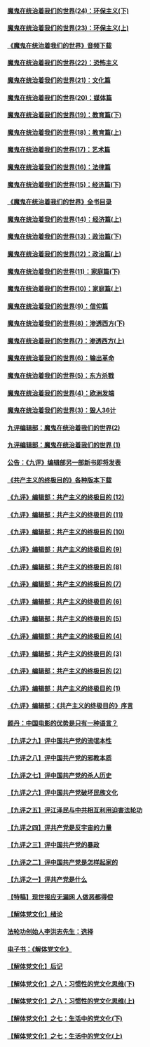 #### [魔鬼在统治着我们的世界(24)：环保主义(下)](../pages/nsc422/n10695307.md?t=10130405) 

#### [魔鬼在统治着我们的世界(23)：环保主义(上)](../pages/nsc422/n10688613.md?t=10130405) 

#### [《魔鬼在统治着我们的世界》音频下载](../pages/nsc422/n10635553.md?t=10130405) 

#### [魔鬼在统治着我们的世界(22)：恐怖主义](../pages/nsc422/n10614727.md?t=10130405) 

#### [魔鬼在统治着我们的世界(21)：文化篇](../pages/nsc422/n10597706.md?t=10130405) 

#### [魔鬼在统治着我们的世界(20)：媒体篇](../pages/nsc422/n10586579.md?t=10130405) 

#### [魔鬼在统治着我们的世界(19)：教育篇(下)](../pages/nsc422/n10564808.md?t=10130405) 

#### [魔鬼在统治着我们的世界(18)：教育篇(上)](../pages/nsc422/n10526970.md?t=10130405) 

#### [魔鬼在统治着我们的世界(17)：艺术篇](../pages/nsc422/n10499093.md?t=10130405) 

#### [魔鬼在统治着我们的世界(16)：法律篇](../pages/nsc422/n10485969.md?t=10130405) 

#### [魔鬼在统治着我们的世界(15)：经济篇(下)](../pages/nsc422/n10469975.md?t=10130405) 

#### [《魔鬼在统治着我们的世界》全书目录](../pages/nsc422/n10464261.md?t=10130405) 

#### [魔鬼在统治着我们的世界(14)：经济篇(上)](../pages/nsc422/n10457370.md?t=10130405) 

#### [魔鬼在统治着我们的世界(13)：政治篇(下)](../pages/nsc422/n10448270.md?t=10130405) 

#### [魔鬼在统治着我们的世界(12)：政治篇(上)](../pages/nsc422/n10444576.md?t=10130405) 

#### [魔鬼在统治着我们的世界(11)：家庭篇(下)](../pages/nsc422/n10440961.md?t=10130405) 

#### [魔鬼在统治着我们的世界(10)：家庭篇(上)](../pages/nsc422/n10435448.md?t=10130405) 

#### [魔鬼在统治着我们的世界(9)：信仰篇](../pages/nsc422/n10432159.md?t=10130405) 

#### [魔鬼在统治着我们的世界(8)：渗透西方(下)](../pages/nsc422/n10429603.md?t=10130405) 

#### [魔鬼在统治着我们的世界(7)：渗透西方(上)](../pages/nsc422/n10426013.md?t=10130405) 

#### [魔鬼在统治着我们的世界(6)：输出革命](../pages/nsc422/n10421536.md?t=10130405) 

#### [魔鬼在统治着我们的世界(5)：东方杀戮](../pages/nsc422/n10417707.md?t=10130405) 

#### [魔鬼在统治着我们的世界(4)：欧洲发端](../pages/nsc422/n10414890.md?t=10130405) 

#### [魔鬼在统治着我们的世界(3)：毁人36计](../pages/nsc422/n10411583.md?t=10130405) 

#### [九评编辑部：魔鬼在统治着我们的世界(2)](../pages/nsc422/n10410036.md?t=10130405) 

#### [九评编辑部：魔鬼在统治着我们的世界 (1)](../pages/nsc422/n10406825.md?t=10130405) 

#### [公告：《九评》编辑部另一部新书即将发表](../pages/nsc422/n10405104.md?t=10130405) 

#### [《共产主义的终极目的》各种版本下载](../pages/nsc422/n10022138.md?t=10130405) 

#### [《九评》编辑部：共产主义的终极目的 (12)](../pages/nsc422/n9933272.md?t=10130405) 

#### [《九评》编辑部：共产主义的终极目的 (11)](../pages/nsc422/n9924973.md?t=10130405) 

#### [《九评》编辑部：共产主义的终极目的 (10)](../pages/nsc422/n9920883.md?t=10130405) 

#### [《九评》编辑部：共产主义的终极目的 (9)](../pages/nsc422/n9916363.md?t=10130405) 

#### [《九评》编辑部：共产主义的终极目的 (8)](../pages/nsc422/n9912488.md?t=10130405) 

#### [《九评》编辑部：共产主义的终极目的 (7)](../pages/nsc422/n9901176.md?t=10130405) 

#### [《九评》编辑部：共产主义的终极目的 (6)](../pages/nsc422/n9899359.md?t=10130405) 

#### [《九评》编辑部：共产主义的终极目的 (5)](../pages/nsc422/n9893174.md?t=10130405) 

#### [《九评》编辑部：共产主义的终极目的 (4)](../pages/nsc422/n9891246.md?t=10130405) 

#### [《九评》编辑部：共产主义的终极目的 (3)](../pages/nsc422/n9879879.md?t=10130405) 

#### [《九评》编辑部：共产主义的终极目的 (2)](../pages/nsc422/n9876205.md?t=10130405) 

#### [《九评》编辑部：共产主义的终极目的 (1)](../pages/nsc422/n9865857.md?t=10130405) 

#### [《九评》编辑部：《共产主义的终极目的》序言](../pages/nsc422/n9862666.md?t=10130405) 

#### [颜丹：中国电影的优势是只有一种语言？](../pages/nsc422/n9583062.md?t=10130405) 

#### [【九评之九】评中国共产党的流氓本性](../pages/nsc422/n737542.md?t=10130405) 

#### [【九评之八】评中国共产党的邪教本质](../pages/nsc422/n735942.md?t=10130405) 

#### [【九评之七】评中国共产党的杀人历史](../pages/nsc422/n733806.md?t=10130405) 

#### [【九评之六】评中国共产党破坏民族文化](../pages/nsc422/n731667.md?t=10130405) 

#### [【九评之五】评江泽民与中共相互利用迫害法轮功](../pages/nsc422/n730058.md?t=10130405) 

#### [【九评之四】评共产党是反宇宙的力量](../pages/nsc422/n727814.md?t=10130405) 

#### [【九评之三】评中国共产党的暴政](../pages/nsc422/n725597.md?t=10130405) 

#### [【九评之二】评中国共产党是怎样起家的](../pages/nsc422/n723946.md?t=10130405) 

#### [【九评之一】评共产党是什么](../pages/nsc422/n722529.md?t=10130405) 

#### [【特稿】现世报应无漏网 人做恶都得偿](../pages/nsc422/n4215167.md?t=10130405) 

#### [【解体党文化】绪论](../pages/nsc422/n1449356.md?t=10130405) 

#### [法轮功创始人李洪志先生：选择](../pages/nsc422/n3580738.md?t=10130405) 

#### [电子书：《解体党文化》](../pages/nsc422/n1573484.md?t=10130405) 

#### [【解体党文化】后记](../pages/nsc422/n1531999.md?t=10130405) 

#### [【解体党文化】之八：习惯性的党文化思维(下)](../pages/nsc422/n1526477.md?t=10130405) 

#### [【解体党文化】之八：习惯性的党文化思维(上)](../pages/nsc422/n1520631.md?t=10130405) 

#### [【解体党文化】之七：生活中的党文化(下)](../pages/nsc422/n1513446.md?t=10130405) 

#### [【解体党文化】之七：生活中的党文化(上)](../pages/nsc422/n1509358.md?t=10130405) 

